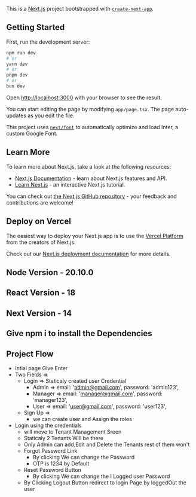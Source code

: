 This is a [Next.js](https://nextjs.org/) project bootstrapped with [`create-next-app`](https://github.com/vercel/next.js/tree/canary/packages/create-next-app).

## Getting Started

First, run the development server:

```bash
npm run dev
# or
yarn dev
# or
pnpm dev
# or
bun dev
```

Open [http://localhost:3000](http://localhost:3000) with your browser to see the result.

You can start editing the page by modifying `app/page.tsx`. The page auto-updates as you edit the file.

This project uses [`next/font`](https://nextjs.org/docs/basic-features/font-optimization) to automatically optimize and load Inter, a custom Google Font.

## Learn More

To learn more about Next.js, take a look at the following resources:

- [Next.js Documentation](https://nextjs.org/docs) - learn about Next.js features and API.
- [Learn Next.js](https://nextjs.org/learn) - an interactive Next.js tutorial.

You can check out [the Next.js GitHub repository](https://github.com/vercel/next.js/) - your feedback and contributions are welcome!

## Deploy on Vercel

The easiest way to deploy your Next.js app is to use the [Vercel Platform](https://vercel.com/new?utm_medium=default-template&filter=next.js&utm_source=create-next-app&utm_campaign=create-next-app-readme) from the creators of Next.js.

Check out our [Next.js deployment documentation](https://nextjs.org/docs/deployment) for more details.


## Node Version - 20.10.0
## React Version - 18
## Next Version - 14

Give npm i to install the Dependencies
-----------------------------
## Project Flow
- Intial page Give Enter
- Two Fields =>
  - Login =>
    Staticaly created user Credential
    *  Admin =>
       email: 'admin@gmail.com',
       password: 'admin123',       
    *  Manager =>
       email: 'manager@gmail.com',
       password: 'manager123',   
    *  User =>
       email: 'user@gmail.com',
       password: 'user123',   
  - Sign Up =>
    * we can create user and Assign the roles
- Login using the credentials
  * will move to Tenant Management Sreen
  * Staticaly 2 Tenants Will be there
  * Only Admin can add,Edit and Delete the Tenants rest of them won't
  * Forgot Password Link
    * By clicking We can change the Password 
    * OTP is 1234 by Default
  * Reset Password Button
    * By clicking We can change the I Logged user Password
  * By Clicking Logout Button redirect to login Page by loggedOut the user  